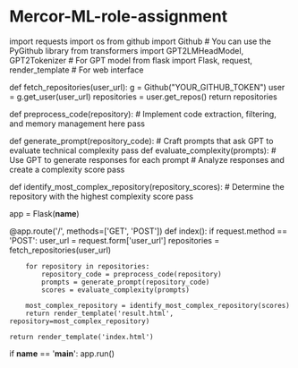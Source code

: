 # Mercor-ML-role-assignment
import requests
import os
from github import Github  # You can use the PyGithub library
from transformers import GPT2LMHeadModel, GPT2Tokenizer  # For GPT model
from flask import Flask, request, render_template  # For web interface

def fetch_repositories(user_url):
    g = Github("YOUR_GITHUB_TOKEN")
    user = g.get_user(user_url)
    repositories = user.get_repos()
    return repositories


def preprocess_code(repository):
    # Implement code extraction, filtering, and memory management here
    pass

def generate_prompt(repository_code):
    # Craft prompts that ask GPT to evaluate technical complexity
    pass
def evaluate_complexity(prompts):
    # Use GPT to generate responses for each prompt
    # Analyze responses and create a complexity score
    pass

def identify_most_complex_repository(repository_scores):
    # Determine the repository with the highest complexity score
    pass


app = Flask(__name__)

@app.route('/', methods=['GET', 'POST'])
def index():
    if request.method == 'POST':
        user_url = request.form['user_url']
        repositories = fetch_repositories(user_url)
        
        for repository in repositories:
            repository_code = preprocess_code(repository)
            prompts = generate_prompt(repository_code)
            scores = evaluate_complexity(prompts)
        
        most_complex_repository = identify_most_complex_repository(scores)
        return render_template('result.html', repository=most_complex_repository)
    
    return render_template('index.html')

if __name__ == '__main__':
    app.run()


